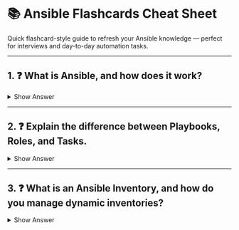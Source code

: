 # 📚 Ansible Flashcards Cheat Sheet

Quick flashcard-style guide to refresh your Ansible knowledge — perfect for interviews and day-to-day automation tasks.

---

## 1. ❓ What is Ansible, and how does it work?

<details>
<summary>Show Answer</summary>

Ansible is an open-source automation tool used for configuration management, application deployment, and task automation.  
It works by connecting to remote machines over SSH (or WinRM for Windows) and executing tasks described in YAML files (Playbooks) without requiring any agent on the target machines.

</details>

---

## 2. ❓ Explain the difference between Playbooks, Roles, and Tasks.

<details>
<summary>Show Answer</summary>

- **Playbooks:** The main files where automation tasks are defined in YAML.
- **Tasks:** Individual action steps (like installing packages, copying files) within Playbooks.
- **Roles:** A reusable, structured way to organize Playbooks, containing tasks, handlers, variables, templates, and files.

</details>

---

## 3. ❓ What is an Ansible Inventory, and how do you manage dynamic inventories?

<details>
<summary>Show Answer</summary>

Ansible Inventory defines the list of hosts or groups of hosts on which tasks run.

- **Static Inventory:** Defined in an INI or YAML file.
- **Dynamic Inventory:** Generated from external sources (like AWS, GCP, etc.) using inventory plugins or scripts.

Example:
